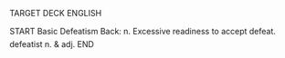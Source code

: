 TARGET DECK
ENGLISH

START
Basic
Defeatism
Back: n. Excessive readiness to accept defeat.  defeatist n. & adj.
END
